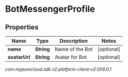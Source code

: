 # BotMessengerProfile


## Properties

| Name | Type | Description | Notes |
| ------------ | ------------- | ------------- | ------------- |
| **name** | **String** | Name of the Bot |  [optional] |
| **avatarUrl** | **String** | Avatar for Bot |  [optional] |




_com.mypurecloud.sdk.v2:platform-client-v2:209.0.1_
